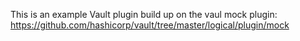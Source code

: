 This is an example Vault plugin build up on the vaul mock plugin: https://github.com/hashicorp/vault/tree/master/logical/plugin/mock
